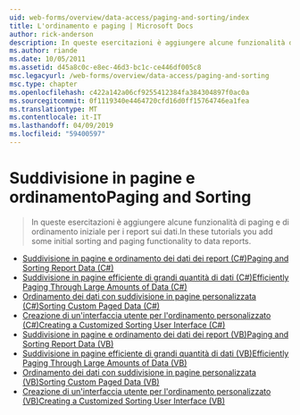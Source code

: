```yaml
---
uid: web-forms/overview/data-access/paging-and-sorting/index
title: L'ordinamento e paging | Microsoft Docs
author: rick-anderson
description: In queste esercitazioni è aggiungere alcune funzionalità di paging e di ordinamento iniziale per i report sui dati.
ms.author: riande
ms.date: 10/05/2011
ms.assetid: d45a8c0c-e8ec-46d3-bc1c-ce446df005c8
msc.legacyurl: /web-forms/overview/data-access/paging-and-sorting
msc.type: chapter
ms.openlocfilehash: c422a142a06cf9255412384fa384304897f0ac0a
ms.sourcegitcommit: 0f1119340e4464720cfd16d0ff15764746ea1fea
ms.translationtype: MT
ms.contentlocale: it-IT
ms.lasthandoff: 04/09/2019
ms.locfileid: "59400597"
---
```

# <a name="paging-and-sorting"></a><span data-ttu-id="b7f07-103">Suddivisione in pagine e ordinamento</span><span class="sxs-lookup"><span data-stu-id="b7f07-103">Paging and Sorting</span></span>

> <span data-ttu-id="b7f07-104">In queste esercitazioni è aggiungere alcune funzionalità di paging e di ordinamento iniziale per i report sui dati.</span><span class="sxs-lookup"><span data-stu-id="b7f07-104">In these tutorials you add some initial sorting and paging functionality to data reports.</span></span>


- [<span data-ttu-id="b7f07-105">Suddivisione in pagine e ordinamento dei dati dei report (C#)</span><span class="sxs-lookup"><span data-stu-id="b7f07-105">Paging and Sorting Report Data (C#)</span></span>](paging-and-sorting-report-data-cs.md)
- [<span data-ttu-id="b7f07-106">Suddivisione in pagine efficiente di grandi quantità di dati (C#)</span><span class="sxs-lookup"><span data-stu-id="b7f07-106">Efficiently Paging Through Large Amounts of Data (C#)</span></span>](efficiently-paging-through-large-amounts-of-data-cs.md)
- [<span data-ttu-id="b7f07-107">Ordinamento dei dati con suddivisione in pagine personalizzata (C#)</span><span class="sxs-lookup"><span data-stu-id="b7f07-107">Sorting Custom Paged Data (C#)</span></span>](sorting-custom-paged-data-cs.md)
- [<span data-ttu-id="b7f07-108">Creazione di un'interfaccia utente per l'ordinamento personalizzato (C#)</span><span class="sxs-lookup"><span data-stu-id="b7f07-108">Creating a Customized Sorting User Interface (C#)</span></span>](creating-a-customized-sorting-user-interface-cs.md)
- [<span data-ttu-id="b7f07-109">Suddivisione in pagine e ordinamento dei dati dei report (VB)</span><span class="sxs-lookup"><span data-stu-id="b7f07-109">Paging and Sorting Report Data (VB)</span></span>](paging-and-sorting-report-data-vb.md)
- [<span data-ttu-id="b7f07-110">Suddivisione in pagine efficiente di grandi quantità di dati (VB)</span><span class="sxs-lookup"><span data-stu-id="b7f07-110">Efficiently Paging Through Large Amounts of Data (VB)</span></span>](efficiently-paging-through-large-amounts-of-data-vb.md)
- [<span data-ttu-id="b7f07-111">Ordinamento dei dati con suddivisione in pagine personalizzata (VB)</span><span class="sxs-lookup"><span data-stu-id="b7f07-111">Sorting Custom Paged Data (VB)</span></span>](sorting-custom-paged-data-vb.md)
- [<span data-ttu-id="b7f07-112">Creazione di un'interfaccia utente per l'ordinamento personalizzato (VB)</span><span class="sxs-lookup"><span data-stu-id="b7f07-112">Creating a Customized Sorting User Interface (VB)</span></span>](creating-a-customized-sorting-user-interface-vb.md)

